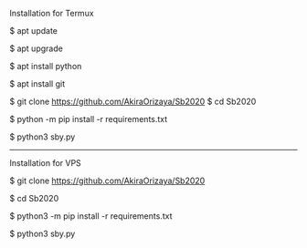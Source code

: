 Installation for Termux

$ apt update

$ apt upgrade

$ apt install python

$ apt install git

$ git clone https://github.com/AkiraOrizaya/Sb2020
$ cd Sb2020

$ python -m pip install -r requirements.txt

$ python3 sby.py

------------------------------

Installation for VPS

$ git clone https://github.com/AkiraOrizaya/Sb2020

$ cd Sb2020

$ python3 -m pip install -r requirements.txt

$ python3 sby.py

